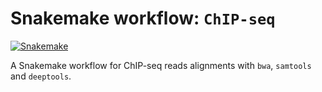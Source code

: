 # Snakemake workflow: `ChIP-seq`

[![Snakemake](https://img.shields.io/badge/snakemake-≥6.3.0-brightgreen.svg)](https://snakemake.github.io)


A Snakemake workflow for ChIP-seq reads alignments with `bwa`, `samtools` and `deeptools`.

